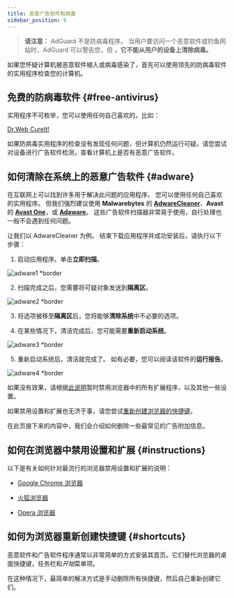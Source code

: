 ```yaml
---
title: 恶意广告软件和病毒
sidebar_position: 6
---
```


> **请注意：** AdGuard 不是防病毒程序。 当用户要访问一个恶意软件或钓鱼网站时，AdGuard 可以警告您，但 **，它不能从用户的设备上清除病毒。**

如果您怀疑计算机被恶意软件植入或病毒感染了，首先可以使用领先的防病毒软件的实用程序检查您的计算机。

## 免费的防病毒软件 {#free-antivirus}

实用程序不可枚举，您可以使用任何自己喜欢的，比如：

[Dr.Web CureIt!](http://www.freedrweb.com/cureit/?lng=en)

如果防病毒实用程序的检查没有发现任何问题，但计算机仍然运行可疑。请您尝试对设备进行广告软件检测，查看计算机上是否有恶意广告软件。

## 如何清除在系统上的恶意广告软件 {#adware}

在互联网上可以找到许多用于解决此问题的应用程序。 您可以使用任何自己喜欢的实用程序。 但我们强烈建议使用 **Malwarebytes** 的 **[AdwareCleaner](https://www.malwarebytes.com/adwcleaner)**、**Avast** 的 **[Avast One](https://www.avast.com/c-adware-removal-tool)**，或 **[Adaware](https://www.adaware.com)**。 这些广告软件扫描器非常易于使用，自行处理也一般不会遇到任何问题。

让我们以 AdwareCleaner 为例。 结束下载应用程序并成功安装后，请执行以下步骤：

1) 启动应用程序。单击**立即扫描**。

![adware1 *border](https://cdn.adtidy.org/content/Kb/ad_blocker/guides/adware1.png)

2) 扫描完成之后，您需要将可疑对象发送到**隔离区**。

![adware2 *border](https://cdn.adtidy.org/content/Kb/ad_blocker/guides/adware2.png)

3) 将选项被移至**隔离区**后，您将能够**清除系统**中不必要的选项。

4) 在某些情况下，清洁完成后，您可能需要**重新启动系统**。

![adware3 *border](https://cdn.adtidy.org/content/Kb/ad_blocker/guides/adware3.png)

5) 重新启动系统后，清洁就完成了。 如有必要，您可以阅读该软件的**运行报告**。

![adware4 *border](https://cdn.adtidy.org/content/Kb/ad_blocker/guides/adware4.png)

如果没有效果，请根据[此说明](#instructions)暂时禁用浏览器中的所有扩展程序，以及其他一些设置。

如果禁用设置和扩展也无济于事，请您尝试[重新创建浏览器的快捷键](#shortcuts)。

在此页接下来的内容中，我们会介绍如何删除一些最常见的广告附加信息。

## 如何在浏览器中禁用设置和扩展 {#instructions}

以下是有关如何针对最流行的浏览器禁用设置和扩展的说明：

* [Google Chrome 浏览器](https://support.google.com/chrome/answer/187443?hl=en)

* [火狐浏览器](https://support.mozilla.org/en-US/kb/disable-or-remove-add-ons)

* [Opera 浏览器](https://help.opera.com/en/latest/customization/#extensions)

## 如何为浏览器重新创建快捷键 {#shortcuts}

恶意软件和广告软件程序通常以非常简单的方式安装其首页。它们替代浏览器的桌面快捷键，任务栏和*开始*菜单项。

在这种情况下，最简单的解决方式是手动删除所有快捷键，然后自己重新创建它们。
